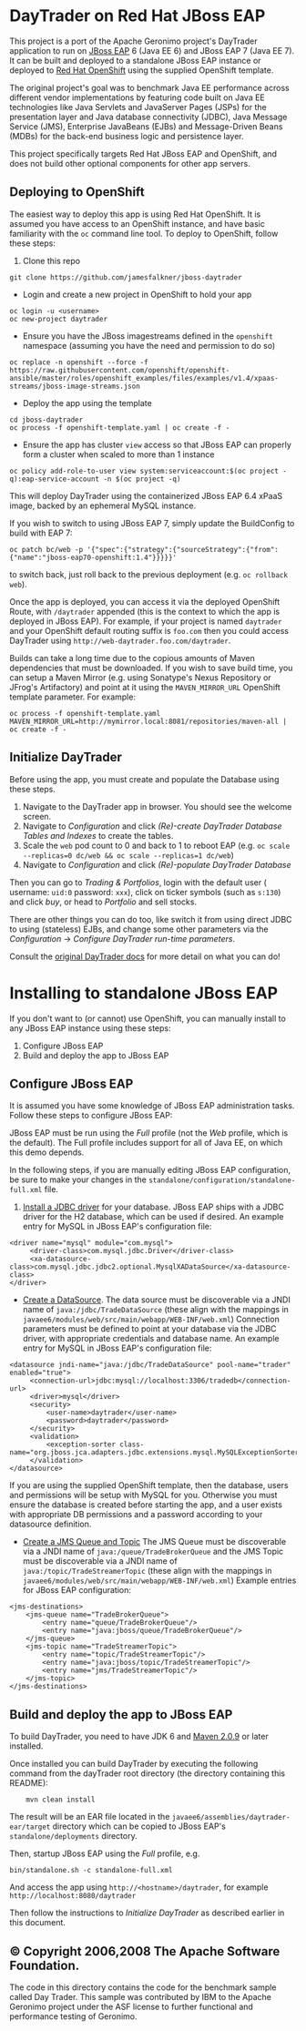 DayTrader on Red Hat JBoss EAP
==============================
This project is a port of the Apache Geronimo project's DayTrader application to run on [JBoss EAP](https://developers.redhat.com/products/eap/overview/) 6 (Java EE 6)
and JBoss EAP 7 (Java EE 7). It can be built and deployed to a standalone JBoss EAP instance or deployed to
[Red Hat OpenShift](https://access.redhat.com/documentation/en/openshift-container-platform/) using the supplied OpenShift template.

The original project's goal was to benchmark Java EE performance across different vendor implementations by
featuring code built on Java EE technologies like Java Servlets and JavaServer Pages (JSPs) for the presentation
layer and Java database connectivity (JDBC), Java Message Service (JMS), Enterprise JavaBeans (EJBs)
and Message-Driven Beans (MDBs) for the back-end business logic and persistence layer.

This project specifically targets Red Hat JBoss EAP and OpenShift, and does not build other optional components for other
app servers.



Deploying to OpenShift
----------------------
The easiest way to deploy this app is using Red Hat OpenShift. It is assumed you have access to an OpenShift instance,
and have basic familiarity with the `oc` command line tool. To deploy to OpenShift, follow these steps:

1. Clone this repo
```
git clone https://github.com/jamesfalkner/jboss-daytrader
```

- Login and create a new project in OpenShift to hold your app
```
oc login -u <username>
oc new-project daytrader
```
- Ensure you have the JBoss imagestreams defined in the `openshift` namespace (assuming you have the need and permission to do so)
```
oc replace -n openshift --force -f https://raw.githubusercontent.com/openshift/openshift-ansible/master/roles/openshift_examples/files/examples/v1.4/xpaas-streams/jboss-image-streams.json
```
- Deploy the app using the template
```
cd jboss-daytrader
oc process -f openshift-template.yaml | oc create -f -
```
- Ensure the app has cluster `view` access so that JBoss EAP can properly form a cluster when scaled to more than 1 instance
```
oc policy add-role-to-user view system:serviceaccount:$(oc project -q):eap-service-account -n $(oc project -q)
```
This will deploy DayTrader using the containerized JBoss EAP 6.4 xPaaS image, backed by an ephemeral MySQL instance.

If you wish to switch to using JBoss EAP 7, simply update the BuildConfig to build with EAP 7:

    oc patch bc/web -p '{"spec":{"strategy":{"sourceStrategy":{"from":{"name":"jboss-eap70-openshift:1.4"}}}}}'

to switch back, just roll back to the previous deployment (e.g. `oc rollback web`).

Once the app is deployed, you can access it via the deployed OpenShift Route, with `/daytrader` appended (this is the
context to which the app is deployed in JBoss EAP). For example, if your project is named `daytrader` and your OpenShift
default routing suffix is `foo.com` then you could access DayTrader using `http://web-daytrader.foo.com/daytrader`.

Builds can take a long time due to the copious amounts of Maven dependencies that must be downloaded. If you wish to save build time, you can setup a Maven Mirror (e.g. using Sonatype's Nexus Repository or JFrog's Artifactory) and point at it
using the `MAVEN_MIRROR_URL` OpenShift template parameter. For example:
```
oc process -f openshift-template.yaml MAVEN_MIRROR_URL=http://mymirror.local:8081/repositories/maven-all | oc create -f -
```


Initialize DayTrader
--------------------
Before using the app, you must create and populate the Database using these steps.

1. Navigate to the DayTrader app in browser. You should see the welcome screen.
2. Navigate to *Configuration* and click *(Re)-create DayTrader Database Tables and Indexes* to create the tables.
3. Scale the `web` pod count to 0 and back to 1 to reboot EAP (e.g. `oc scale --replicas=0 dc/web && oc scale --replicas=1 dc/web`)
5. Navigate to *Configuration* and click *(Re)-populate DayTrader Database*

Then you can go to *Trading & Portfolios*, login with the default user ( username: `uid:0` password: `xxx`), click on ticker symbols (such as `s:130`) and click *buy*, or head to *Portfolio* and sell stocks.

There are other things you can do too, like switch it from using direct JDBC to using (stateless) EJBs, and change some other parameters via the *Configuration* -> *Configure DayTrader run-time parameters*.

Consult the [original DayTrader docs](http://geronimo.apache.org/GMOxDOC22/daytrader-a-more-complex-application.html) for more detail on what you can do!

Installing to standalone JBoss EAP
==================================
If you don't want to (or cannot) use OpenShift, you can manually install to any JBoss EAP instance using these steps:

1. Configure JBoss EAP
2. Build and deploy the app to JBoss EAP

Configure JBoss EAP
---------------------
It is assumed you have some knowledge of JBoss EAP administration tasks. Follow these steps to configure JBoss EAP:

JBoss EAP must be run using the *Full* profile (not the *Web* profile, which is the default). The Full profile includes
support for all of Java EE, on which this demo depends.

In the following steps, if you are manually editing JBoss EAP configuration, be sure to make your changes in the
`standalone/configuration/standalone-full.xml` file.

1. [Install a JDBC driver](https://access.redhat.com/documentation/en/red-hat-jboss-enterprise-application-platform/7.0/single/configuration-guide/#jdbc_drivers) for your database. JBoss EAP ships
with a JDBC driver for the H2 database, which can be used if desired. An example entry for MySQL in JBoss EAP's configuration file:
```
<driver name="mysql" module="com.mysql">
     <driver-class>com.mysql.jdbc.Driver</driver-class>
     <xa-datasource-class>com.mysql.jdbc.jdbc2.optional.MysqlXADataSource</xa-datasource-class>
</driver>
```
- [Create a DataSource](https://access.redhat.com/documentation/en/red-hat-jboss-enterprise-application-platform/7.0/single/configuration-guide/#adding_datasources). The data source must be discoverable via a JNDI name of `java:/jdbc/TradeDataSource` (these align with the mappings in `javaee6/modules/web/src/main/webapp/WEB-INF/web.xml`) Connection parameters must be defined to point at your database via the JDBC driver, with appropriate credentials and database name. An example entry for MySQL in JBoss EAP's configuration file:
```
<datasource jndi-name="java:/jdbc/TradeDataSource" pool-name="trader" enabled="true">
     <connection-url>jdbc:mysql://localhost:3306/tradedb</connection-url>
     <driver>mysql</driver>
     <security>
         <user-name>daytrader</user-name>
         <password>daytrader</password>
     </security>
     <validation>
         <exception-sorter class-name="org.jboss.jca.adapters.jdbc.extensions.mysql.MySQLExceptionSorter"/>
     </validation>
</datasource>
```
If you are using the supplied OpenShift template, then the database, users and permissions will be setup with MySQL for you. Otherwise you must ensure the database is created before starting the app, and a user exists with appropriate DB permissions and a password according to your datasource definition.

- [Create a JMS Queue and Topic](https://access.redhat.com/documentation/en/red-hat-jboss-enterprise-application-platform/7.0/single/configuring-messaging/#configure_destinations_artemis) The JMS Queue must be discoverable via a JNDI name of `java:/queue/TradeBrokerQueue` and the JMS Topic must be discoverable via a JNDI name of `java:/topic/TradeStreamerTopic` (these align with the mappings in `javaee6/modules/web/src/main/webapp/WEB-INF/web.xml`) Example entries for JBoss EAP configuration:
```
<jms-destinations>
    <jms-queue name="TradeBrokerQueue">
        <entry name="queue/TradeBrokerQueue"/>
        <entry name="java:jboss/queue/TradeBrokerQueue"/>
    </jms-queue>
    <jms-topic name="TradeStreamerTopic">
        <entry name="topic/TradeStreamerTopic"/>
        <entry name="java:jboss/topic/TradeStreamerTopic"/>
        <entry name="jms/TradeStreamerTopic"/>
    </jms-topic>
</jms-destinations>
```

Build and deploy the app to JBoss EAP
-------------------------------------
To build DayTrader, you need to have JDK 6 and [Maven 2.0.9](http://maven.apache.org) or later
installed.

Once installed you can build DayTrader by executing the following command
from the dayTrader root directory (the directory containing this README):

        mvn clean install

The result will be an EAR file located in the `javaee6/assemblies/daytrader-ear/target` directory which can
be copied to JBoss EAP's `standalone/deployments` directory.

Then, startup JBoss EAP using the *Full* profile, e.g.

    bin/standalone.sh -c standalone-full.xml

And access the app using `http://<hostname>/daytrader`, for example `http://localhost:8080/daytrader`

Then follow the instructions to _Initialize DayTrader_ as described earlier in this document.

© Copyright 2006,2008 The Apache Software Foundation.
----------------------------------------------------

The code in this directory contains the code for the benchmark sample called
Day Trader.  This sample was contributed by IBM to the Apache Geronimo project
under the ASF license to further functional and performance testing of Geronimo.  
